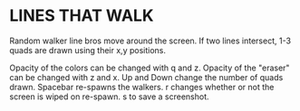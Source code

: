 # LINES THAT WALK

Random walker line bros move around the screen.
If two lines intersect, 1-3 quads are drawn using their x,y positions.

Opacity of the colors can be changed with q and z.
Opacity of the "eraser" can be changed with z and x.
Up and Down change the number of quads drawn. 
Spacebar re-spawns the walkers.
r changes whether or not the screen is wiped on re-spawn.
s to save a screenshot.
